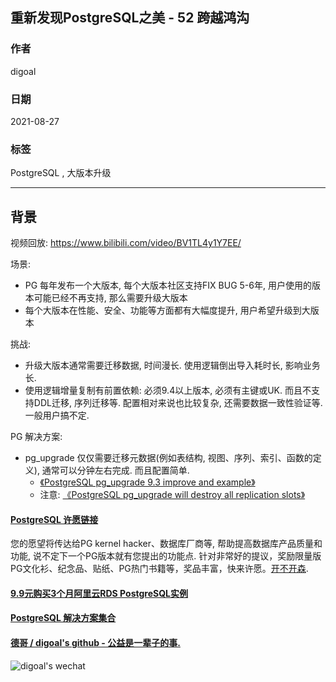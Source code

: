 ## 重新发现PostgreSQL之美 - 52 跨越鸿沟      
              
### 作者              
digoal              
              
### 日期              
2021-08-27               
              
### 标签              
PostgreSQL , 大版本升级      
              
----              
              
## 背景              
视频回放: https://www.bilibili.com/video/BV1TL4y1Y7EE/          
            
场景:             
- PG 每年发布一个大版本, 每个大版本社区支持FIX BUG 5-6年, 用户使用的版本可能已经不再支持, 那么需要升级大版本  
- 每个大版本在性能、安全、功能等方面都有大幅度提升, 用户希望升级到大版本  
            
挑战:             
- 升级大版本通常需要迁移数据, 时间漫长. 使用逻辑倒出导入耗时长, 影响业务长.  
- 使用逻辑增量复制有前置依赖: 必须9.4以上版本, 必须有主键或UK. 而且不支持DDL迁移, 序列迁移等. 配置相对来说也比较复杂, 还需要数据一致性验证等. 一般用户搞不定.      
         
PG 解决方案:          
- pg_upgrade 仅仅需要迁移元数据(例如表结构, 视图、序列、索引、函数的定义), 通常可以分钟左右完成. 而且配置简单.   
    - [《PostgreSQL pg_upgrade 9.3 improve and example》](../201305/20130520_01.md)    
    - 注意: [《PostgreSQL pg_upgrade will destroy all replication slots》](../202107/20210714_02.md)    
  
  
#### [PostgreSQL 许愿链接](https://github.com/digoal/blog/issues/76 "269ac3d1c492e938c0191101c7238216")
您的愿望将传达给PG kernel hacker、数据库厂商等, 帮助提高数据库产品质量和功能, 说不定下一个PG版本就有您提出的功能点. 针对非常好的提议，奖励限量版PG文化衫、纪念品、贴纸、PG热门书籍等，奖品丰富，快来许愿。[开不开森](https://github.com/digoal/blog/issues/76 "269ac3d1c492e938c0191101c7238216").  
  
  
#### [9.9元购买3个月阿里云RDS PostgreSQL实例](https://www.aliyun.com/database/postgresqlactivity "57258f76c37864c6e6d23383d05714ea")
  
  
#### [PostgreSQL 解决方案集合](https://yq.aliyun.com/topic/118 "40cff096e9ed7122c512b35d8561d9c8")
  
  
#### [德哥 / digoal's github - 公益是一辈子的事.](https://github.com/digoal/blog/blob/master/README.md "22709685feb7cab07d30f30387f0a9ae")
  
  
![digoal's wechat](../pic/digoal_weixin.jpg "f7ad92eeba24523fd47a6e1a0e691b59")
  
